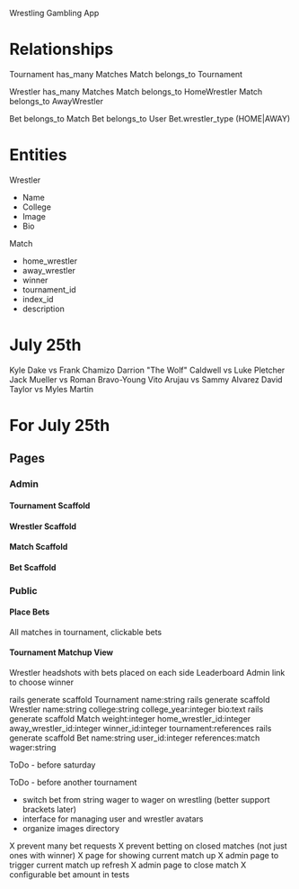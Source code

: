 Wrestling Gambling App

# Relationships
Tournament has_many Matches
Match belongs_to Tournament

Wrestler has_many Matches
Match belongs_to HomeWrestler
Match belongs_to AwayWrestler

Bet belongs_to Match
Bet belongs_to User
Bet.wrestler_type (HOME|AWAY)

# Entities
Wrestler
- Name
- College
- Image
- Bio

Match
- home_wrestler
- away_wrestler
- winner
- tournament_id
- index_id
- description

# July 25th
Kyle Dake vs Frank Chamizo 
Darrion "The Wolf" Caldwell vs Luke Pletcher
Jack Mueller vs Roman Bravo-Young 
Vito Arujau vs Sammy Alvarez
David Taylor vs Myles Martin

# For July 25th
## Pages
### Admin
#### Tournament Scaffold
#### Wrestler Scaffold
#### Match Scaffold
#### Bet Scaffold

### Public
#### Place Bets
All matches in tournament, clickable bets

#### Tournament Matchup View
Wrestler headshots with bets placed on each side
Leaderboard
Admin link to choose winner



rails generate scaffold Tournament name:string
rails generate scaffold Wrestler name:string college:string college_year:integer bio:text
rails generate scaffold Match weight:integer home_wrestler_id:integer away_wrestler_id:integer winner_id:integer tournament:references
rails generate scaffold Bet name:string user_id:integer references:match wager:string

ToDo - before saturday

ToDo - before another tournament
- switch bet from string wager to wager on wrestling (better support brackets later)
- interface for managing user and wrestler avatars
- organize images directory

X prevent many bet requests
X prevent betting on closed matches (not just ones with winner)
X page for showing current match up
X admin page to trigger current match up refresh
X admin page to close match
X configurable bet amount in tests
